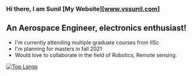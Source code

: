 ### Hi there, I am Sunil [My Website][www.vssunil.com]

## An Aerospace Engineer, electronics enthusiast!
- I'm currently attending multiple graduate courses from IISc
- I'm planning for masters in fall 2021 
- Would love to collaborate in the field of Robotics, Remote sensing.

[![Top Langs](https://github-readme-stats.vercel.app/api/top-langs/?username=PVSSLR&layout=compact)](https://github.com/anuraghazra/github-readme-stats)
